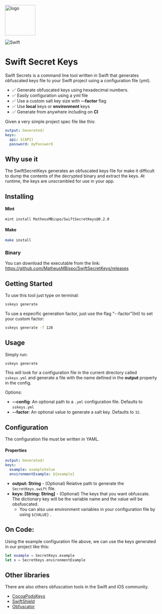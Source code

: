 <img src="https://pngimage.net/wp-content/uploads/2018/06/secure-icon-png-6.png" alt="logo" width="100" height="100" />

![Swift](https://github.com/MatheusMBispo/SwiftSecretKeys/workflows/Swift/badge.svg)

# Swift Secret Keys

Swift Secrets is a command line tool written in Swift that generates obfuscated keys file to your Swift project using a configuration file (yml).

* ✅ Generate obfuscated keys using hexadecimal numbers.
* ✅ Easily configuration using a yml file
* ✅ Use a custom salt key size with **--factor** flag
* ✅ Use **local** keys or **environment** keys
* ✅ Generate from anywhere including on **CI**

Given a very simple project spec file like this:

```yaml
output: Generated/
keys:
  api: ${API}
  password: myPassword
```

## Why use it

The SwiftSecretKeys generates an obfuscated keys file for make it difficult to dump the contents of the decrypted binary and extract the keys. At runtime, the keys are unscrambled for use in your app.

## Installing

#### Mint

```shell
mint install MatheusMBispo/SwiftSecretKeys@0.2.0
```

#### Make
```bash
make install
```

### Binary
You can download the executable from the link: https://github.com/MatheusMBispo/SwiftSecretKeys/releases

## Getting Started

To use this tool just type on terminal:

```bash
sskeys generate
```

To use a especific generation factor, just use the flag "--factor"(Int) to set your custom factor:

```bash
sskeys generate -f 128
```

## Usage

Simply run:

```bash
sskeys generate
```

This will look for a configuration file in the current directory called ```sskeys.yml``` and generate a file with the name defined in the **output** property in the config.

Options:

* **--config**: An optional path to a ```.yml``` configuration file. Defaults to ```sskeys.yml```
* **--factor**: An optional value to generate a salt key. Defaults to ```32```.



## Configuration

The configuration file must be written in YAML.

#### Properties

```yaml
output: Generated/
keys:
  example: exampleValue
  environmentExample: ${example} 
```

* **output: String** -  (Optional) Relative path to generate the ```SecretKeys.swift``` file.
* **keys: [String: String]** -  (Optional) The keys that you want obfuscate. The dictionary key will be the variable name and the value will be obsfuscated.
  * You can also use environment variables in your configuration file by using ```${VALUE}``` .

## On Code:

Using the example configuration file above, we can use the keys generated in our project like this:

```swift
let example = SecretKeys.example
let x = SecretKeys.environmentExample
```

## Other libraries

There are also others obfuscation tools in the Swift and iOS community.

* [CocoaPodsKeys](https://github.com/orta/cocoapods-keys)
* [SwiftShield](https://github.com/rockbruno/swiftshield)
* [Obfuscator](https://gist.github.com/DejanEnspyra/80e259e3c9adf5e46632631b49cd1007)



